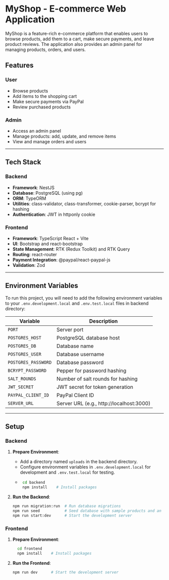 # MyShop - E-commerce Web Application

MyShop is a feature-rich e-commerce platform that enables users to browse products, add them to a cart, make secure payments, and leave product reviews. The application also provides an admin panel for managing products, orders, and users.

## Features

### User

- Browse products
- Add items to the shopping cart
- Make secure payments via PayPal
- Review purchased products

### Admin

- Access an admin panel
- Manage products: add, update, and remove items
- View and manage orders and users

---

## Tech Stack

### Backend

- **Framework**: NestJS
- **Database**: PostgreSQL (using pg)
- **ORM**: TypeORM
- **Utilities**: class-validator, class-transformer, cookie-parser, bcrypt for hashing
- **Authentication**: JWT in httponly cookie

### Frontend

- **Framework**: TypeScript React + Vite
- **UI**: Bootstrap and react-bootstrap
- **State Management**: RTK (Redux Toolkit) and RTK Query
- **Routing**: react-router
- **Payment Integration**: @paypal/react-paypal-js
- **Validation**: Zod

---

## Environment Variables

To run this project, you will need to add the following environment variables to your `.env.development.local` and `.env.test.local` files in backend directory:

| Variable            | Description                              |
| ------------------- | ---------------------------------------- |
| `PORT`              | Server port                              |
| `POSTGRES_HOST`     | PostgreSQL database host                 |
| `POSTGRES_DB`       | Database name                            |
| `POSTGRES_USER`     | Database username                        |
| `POSTGRES_PASSWORD` | Database password                        |
| `BCRYPT_PASSWORD`   | Pepper for password hashing              |
| `SALT_ROUNDS`       | Number of salt rounds for hashing        |
| `JWT_SECRET`        | JWT secret for token generation          |
| `PAYPAL_CLIENT_ID`  | PayPal Client ID                         |
| `SERVER_URL`        | Server URL (e.g., http://localhost:3000) |

---

## Setup

### Backend

1. **Prepare Environment**:

   - Add a directory named `uploads` in the backend directory.
   - Configure environment variables in `.env.development.local` for development and `.env.test.local` for testing.
   - ```bash
      cd backend
      npm install    # Install packages
     ```

2. **Run the Backend**:
   ```bash
   npm run migration:run  # Run database migrations
   npm run seed           # Seed database with sample products and an admin user
   npm run start:dev      # Start the development server
   ```

### Frontend

1. **Prepare Environment**:

   ```bash
     cd frontend
     npm install    # Install packages
   ```

2. **Run the Frontend**:
   ```bash
   npm run dev      # Start the development server
   ```
